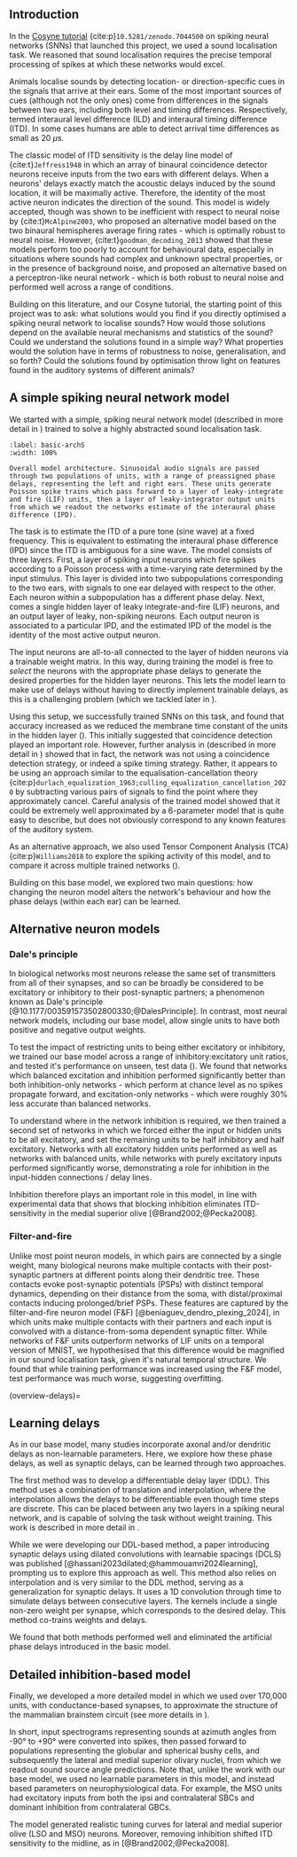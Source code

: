 ## Introduction 

In the [Cosyne tutorial](https://neural-reckoning.github.io/cosyne-tutorial-2022/) {cite:p}`10.5281/zenodo.7044500` on spiking neural networks (SNNs) that launched this project, we used a sound localisation task. We reasoned that sound localisation requires the precise temporal processing of spikes at which these networks would excel.  

Animals localise sounds by detecting location- or direction-specific cues in the signals that arrive at their ears. Some of the most important sources of cues (although not the only ones) come from differences in the signals between two ears, including both level and timing differences. Respectively, termed interaural level difference (ILD) and interaural timing difference (ITD). In some cases humans are able to detect arrival time differences as small as 20 $\mu$s.

The classic model of ITD sensitivity is the delay line model of {cite:t}`Jeffress1948` in which an array of binaural coincidence detector neurons receive inputs from the two ears with different delays. When a neurons' delays exactly match the acoustic delays induced by the sound location, it will be maximally active. Therefore, the identity of the most active neuron indicates the direction of the sound. This model is widely accepted, though was shown to be inefficient with respect to neural noise by {cite:t}`McAlpine2003`, who proposed an alternative model based on the two binaural hemispheres average firing rates - which is optimally robust to neural noise. However, {cite:t}`goodman_decoding_2013` showed that these models perform too poorly to account for behavioural data, especially in situations where sounds had complex and unknown spectral properties, or in the presence of background noise, and proposed an alternative based on a perceptron-like neural network - which is both robust to neural noise and performed well across a range of conditions. 

Building on this literature, and our Cosyne tutorial, the starting point of this project was to ask: what solutions would you find if you directly optimised a spiking neural network to localise sounds? How would those solutions depend on the available neural mechanisms and statistics of the sound? Could we understand the solutions found in a simple way? What properties would the solution have in terms of robustness to noise, generalisation, and so forth? Could the solutions found by optimisation throw light on features found in the auditory systems of different animals? 

## A simple spiking neural network model

We started with a simple, spiking neural network model (described in more detail in [](#basic-methods)) trained to solve a highly abstracted sound localisation task. 

```{figure} ./sections/_figures/model-diagram.png
:label: basic-archS
:width: 100%

Overall model architecture. Sinusoidal audio signals are passed through two populations of units, with a range of preassigned phase delays, representing the left and right ears. These units generate Poisson spike trains which pass forward to a layer of leaky-integrate and fire (LIF) units, then a layer of leaky-integrator output units from which we readout the networks estimate of the interaural phase difference (IPD). 
```

The task is to estimate the ITD of a pure tone (sine wave) at a fixed frequency. This is equivalent to estimating the interaural phase difference (IPD) since the ITD is ambiguous for a sine wave. The model consists of three layers. First, a layer of spiking input neurons which fire spikes according to a Poisson process with a time-varying rate determined by the input stimulus. This layer is divided into two subpopulations corresponding to the two ears, with signals to one ear delayed with respect to the other. Each neuron within a subpopulation has a different phase delay. Next, comes a single hidden layer of leaky integrate-and-fire (LIF) neurons, and an output layer of leaky, non-spiking neurons. Each output neuron is associated to a particular IPD, and the estimated IPD of the model is the identity of the most active output neuron. 

The input neurons are all-to-all connected to the layer of hidden neurons via a trainable weight matrix. In this way, during training the model is free to *select* the neurons with the appropriate phase delays to generate the desired properties for the hidden layer neurons. This lets the model learn to make use of delays without having to directly implement trainable delays, as this is a challenging problem (which we tackled later in [](#overview-delays)).

Using this setup, we successfully trained SNNs on this task, and found that accuracy increased as we reduced the membrane time constant of the units in the hidden layer ([](../research/Optimizing-Membrane-Time-Constant.ipynb)). This initially suggested that coincidence detection played an important role. However, further analysis in [](../../research/time-constant-solutions.ipynb) (described in more detail in [](#basic-model)) showed that in fact, the network was not using a coincidence detection strategy, or indeed a spike timing strategy. Rather, it appears to be using an approach similar to the equalisation-cancellation theory {cite:p}`durlach_equalization_1963;culling_equalization_cancellation_2020` by subtracting various pairs of signals to find the point where they approximately cancel. Careful analysis of the trained model showed that it could be extremely well approximated by a 6-parameter model that is quite easy to describe, but does not obviously correspond to any known features of the auditory system. 

As an alternative approach, we also used Tensor Component Analysis (TCA) {cite:p}`Williams2018` to explore the spiking activity of this model, and to compare it across multiple trained networks ([](#tca-section)).

Building on this base model, we explored two main questions: how changing the neuron model alters the network's behaviour and how the phase delays (within each ear) can be learned.
    
## Alternative neuron models  

### Dale's principle 

In biological networks most neurons release the same set of transmitters from all of their synapses, and so can be broadly be considered to be excitatory or inhibitory to their post-synaptic partners; a phenomenon known as Dale's principle [@10.1177/003591573502800330;@DalesPrinciple]. In contrast, most neural network models, including our base model, allow single units to have both positive and negative output weights.

To test the impact of restricting units to being either excitatory or inhibitory, we trained our base model across a range of inhibitory:excitatory unit ratios, and tested it's performance on unseen, test data ([](../research/Dales_law.ipynb)). We found that networks which balanced excitation and inhibition performed significantly better than both inhibition-only networks - which perform at chance level as no spikes propagate forward, and excitation-only networks - which were roughly 30% less accurate than balanced networks.

To understand where in the network inhibition is required, we then trained a second set of networks in which we forced either the input or hidden units to be all excitatory, and set the remaining units to be half inhibitory and half excitatory. Networks with all excitatory hidden units performed as well as networks with balanced units, while networks with purely excitatory inputs performed significantly worse, demonstrating a role for inhibition in the input-hidden connections / delay lines.

Inhibition therefore plays an important role in this model, in line with experimental data that shows that blocking inhibition eliminates ITD-sensitivity in the medial superior olive [@Brand2002;@Pecka2008].

### Filter-and-fire

Unlike most point neuron models, in which pairs are connected by a single weight, many biological neurons make multiple contacts with their post-synaptic partners at different points along their dendritic tree. These contacts evoke post-synaptic potentials (PSPs) with distinct temporal dynamics, depending on their distance from the soma, with distal/proximal contacts inducing prolonged/brief PSPs. These features are captured by the filter-and-fire neuron model (F&F) [@beniaguev_dendro_plexing_2024], in which units make multiple contacts with their partners and each input is convolved with a distance-from-soma dependent synaptic filter. While networks of F&F units outperform networks of LIF units on a temporal version of MNIST, we hypothesised that this difference would be magnified in our sound localisation task, given it's natural temporal structure. We found that while training performance was increased using the F&F model, test performance was much worse, suggesting overfitting. 

(overview-delays)=
## Learning delays 
As in our base model, many studies incorporate axonal and/or dendritic delays as non-learnable parameters. Here, we explore how these phase delays, as well as synaptic delays, can be learned through two approaches.

The first method was to develop a differentiable delay layer (DDL). This method uses a combination of translation and interpolation, where the interpolation allows the delays to be differentiable even though time steps are discrete. This can be placed between any two layers in a spiking neural network, and is capable of solving the task without weight training. This work is described in more detail in [](#delay-section).

While we were developing our DDL-based method, a paper introducing synaptic delays using dilated convolutions with learnable spacings (DCLS) was published [@hassani2023dilated;@hammouamri2024learning], prompting us to explore this approach as well. This method also relies on interpolation and is very similar to the DDL method, serving as a generalization for synaptic delays. It uses a 1D convolution through time to simulate delays between consecutive layers. The kernels include a single non-zero weight per synapse, which corresponds to the desired delay. This method co-trains weights and delays.

We found that both methods performed well and eliminated the artificial phase delays introduced in the basic model.

## Detailed inhibition-based model

Finally, we developed a more detailed model in which we used over 170,000 units, with conductance-based synapses, to approximate the structure of the mammalian brainstem circuit (see more details in [](#inhib-model)). 

In short, input spectrograms representing sounds at azimuth angles from -90° to +90° were converted into spikes, then passed forward to populations representing the globular and spherical bushy cells, and subsequently the lateral and medial superior olivary nuclei, from which we readout sound source angle predictions. Note that, unlike the work with our base model, we used no learnable parameters in this model, and instead based parameters on neurophysiological data. For example, the MSO units had excitatory inputs from both the ipsi and contralateral SBCs and dominant inhibition from contralateral GBCs.

The model generated realistic tuning curves for lateral and medial superior olive (LSO and MSO) neurons. Moreover, removing inhibition shifted ITD sensitivity to the midline, as in [@Brand2002;@Pecka2008].
